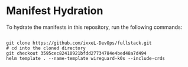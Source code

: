 
# Manifest Hydration

To hydrate the manifests in this repository, run the following commands:

```shell

git clone https://github.com/ixxeL-DevOps/fullstack.git
# cd into the cloned directory
git checkout 3595cec82410921bfdd27734784e4bed48a7d494
helm template . --name-template wireguard-k0s --include-crds
```